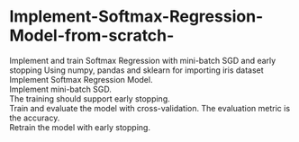 # Implement-Softmax-Regression-Model-from-scratch-
Implement and train Softmax Regression with mini-batch SGD and early stopping
Using numpy, pandas and sklearn for importing iris dataset 
Implement Softmax Regression Model.  <br>
Implement mini-batch SGD.  <br>
The training should support early stopping.  <br>
Train and evaluate the model with cross-validation. The evaluation metric is the accuracy.  <br>
Retrain the model with early stopping.  <br>


